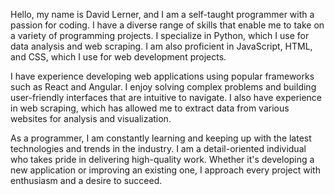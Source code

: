 Hello, my name is David Lerner, and I am a self-taught programmer with a passion for coding. I have a diverse range of skills that enable me to take on a variety of programming projects. I specialize in Python, which I use for data analysis and web scraping. I am also proficient in JavaScript, HTML, and CSS, which I use for web development projects.

I have experience developing web applications using popular frameworks such as React and Angular. I enjoy solving complex problems and building user-friendly interfaces that are intuitive to navigate. I also have experience in web scraping, which has allowed me to extract data from various websites for analysis and visualization.

As a programmer, I am constantly learning and keeping up with the latest technologies and trends in the industry. I am a detail-oriented individual who takes pride in delivering high-quality work. Whether it's developing a new application or improving an existing one, I approach every project with enthusiasm and a desire to succeed.
